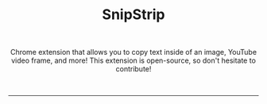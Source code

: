 <h1 align="center">SnipStrip</h1>
<br />
<p align="center">
Chrome extension that allows you to copy text inside of an image, YouTube video frame, and more! This extension is open-source, so don't hesitate to contribute!
</p>
<br />  

---

